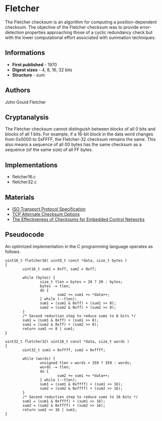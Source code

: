# Fletcher

The Fletcher checksum is an algorithm for computing a position-dependent checksum. The objective of the Fletcher checksum was to provide error-detection properties approaching those of a cyclic redundancy check but with the lower computational effort associated with summation techniques.

## Informations

* __First published__ - 1970
* __Digest sizes__ - 4, 8, 16, 32 bits
* __Structure__ - sum

## Authors

John Gould Fletcher

## Cryptanalysis

The Fletcher checksum cannot distinguish between blocks of all 0 bits and blocks of all 1 bits. For example, if a 16-bit block in the data word changes from 0x0000 to 0xFFFF, the Fletcher-32 checksum remains the same. This also means a sequence of all 00 bytes has the same checksum as a sequence (of the same size) of all FF bytes.

## Implementations

- fletcher16.c
- fletcher32.c

## Materials

- [ISO Transport Protocol Specification](http://tools.ietf.org/html/rfc905)
- [TCP Alternate Checksum Options](http://tools.ietf.org/html/rfc1146)
- [The Effectiveness of Checksums for Embedded Control Networks](http://users.ece.cmu.edu/~koopman/pubs/maxino09_checksums.pdf)

## Pseudocode

An optimized implementation in the C programming language operates as follows.

```
uint16_t fletcher16( uint8_t const *data, size_t bytes )
{
        uint16_t sum1 = 0xff, sum2 = 0xff;

        while (bytes) {
                size_t tlen = bytes > 20 ? 20 : bytes;
                bytes -= tlen;
                do {
                        sum2 += sum1 += *data++;
                } while (--tlen);
                sum1 = (sum1 & 0xff) + (sum1 >> 8);
                sum2 = (sum2 & 0xff) + (sum2 >> 8);
        }
        /* Second reduction step to reduce sums to 8 bits */
        sum1 = (sum1 & 0xff) + (sum1 >> 8);
        sum2 = (sum2 & 0xff) + (sum2 >> 8);
        return sum2 << 8 | sum1;
}

uint32_t fletcher32( uint16_t const *data, size_t words )
{
        uint32_t sum1 = 0xffff, sum2 = 0xffff;

        while (words) {
                unsigned tlen = words > 359 ? 359 : words;
                words -= tlen;
                do {
                        sum2 += sum1 += *data++;
                } while (--tlen);
                sum1 = (sum1 & 0xffff) + (sum1 >> 16);
                sum2 = (sum2 & 0xffff) + (sum2 >> 16);
        }
        /* Second reduction step to reduce sums to 16 bits */
        sum1 = (sum1 & 0xffff) + (sum1 >> 16);
        sum2 = (sum2 & 0xffff) + (sum2 >> 16);
        return sum2 << 16 | sum1;
}
```